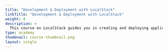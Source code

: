 ```yaml
---
title: "Development & Deployment with LocalStack"
linkTitle: "Development & Deployment with LocalStack"
weight: 8
description: >
  This course on LocalStack guides you in creating and deploying applications using LocalStack. We cover scenarios around deploying applications with various integrations, such as Terraform and CloudFormation, and integrating CI workflows for your AWS applications. In addition, you will learn about IAM Policy Stream for automatically generating required IAM policies and Cloud Pods for team collaboration & debugging. Explore real-world application complexities and enjoy the learning process!
type: academy
thumbnail: course-thumbnail.png
layout: single
---
```

